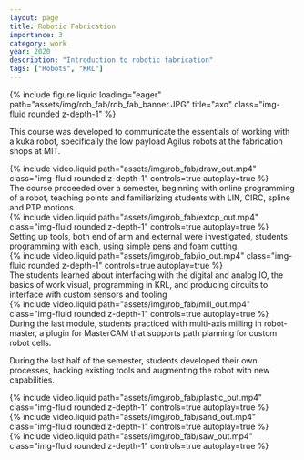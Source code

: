 ```yaml
---
layout: page
title: Robotic Fabrication
importance: 3
category: work
year: 2020
description: "Introduction to robotic fabrication"
tags: ["Robots", "KRL"]
---
```


<div class="row">
{% include figure.liquid loading="eager" path="assets/img/rob_fab/rob_fab_banner.JPG" title="axo" class="img-fluid rounded z-depth-1" %}
</div>

This course was developed to communicate the essentials of working with a kuka robot, specifically the low payload Agilus robots at the fabrication shops at MIT. 

<div class="row justify-content-sm-center">
    <div class="col-sm-8 mt-3 mt-md-0">
        {% include video.liquid path="assets/img/rob_fab/draw_out.mp4" class="img-fluid rounded z-depth-1" controls=true autoplay=true %}
    </div>
    <div class="col-sm-4 mt-3 mt-md-0">
           The course proceeded over a semester, beginning with online programming of a robot, teaching points and familiarizing students with LIN, CIRC, spline and PTP motions. 
    </div>
</div>

<div class="row justify-content-sm-center">
    <div class="col-sm-8 mt-3 mt-md-0">
        {% include video.liquid path="assets/img/rob_fab/extcp_out.mp4" class="img-fluid rounded z-depth-1" controls=true autoplay=true %}
    </div>
    <div class="col-sm-4 mt-3 mt-md-0">
           Setting up tools, both end of arm and external were investigated, students programming with each, using simple pens and foam cutting.
    </div>
</div>

<div class="row justify-content-sm-center">
    <div class="col-sm-8 mt-3 mt-md-0">
        {% include video.liquid path="assets/img/rob_fab/io_out.mp4" class="img-fluid rounded z-depth-1" controls=true autoplay=true %}
    </div>
    <div class="col-sm-4 mt-3 mt-md-0">
           The students learned about interfacing with the digital and analog IO, the basics of work visual, programming in KRL, and producing circuits to interface with custom sensors and tooling
    </div>
</div>

<div class="row justify-content-sm-center">
    <div class="col-sm-8 mt-3 mt-md-0">
        {% include video.liquid path="assets/img/rob_fab/mill_out.mp4" class="img-fluid rounded z-depth-1" controls=true autoplay=true %}
    </div>
    <div class="col-sm-4 mt-3 mt-md-0">
           During the last module, students practiced with multi-axis milling in robot-master, a plugin for MasterCAM that supports path planning for custom robot cells. 
    </div>
</div>

During the last half of the semester, students developed their own processes, hacking existing tools and augmenting the robot with new capabilities.

<div class="row justify-content-sm-center">
    <div class="col-sm-4 mt-3 mt-md-0">
        {% include video.liquid path="assets/img/rob_fab/plastic_out.mp4" class="img-fluid rounded z-depth-1" controls=true autoplay=true %}
    </div>
    <div class="col-sm-4 mt-3 mt-md-0">
        {% include video.liquid path="assets/img/rob_fab/sand_out.mp4" class="img-fluid rounded z-depth-1" controls=true autoplay=true %}
    </div>
    <div class="col-sm-4 mt-3 mt-md-0">
        {% include video.liquid path="assets/img/rob_fab/saw_out.mp4" class="img-fluid rounded z-depth-1" controls=true autoplay=true %}
    </div>
</div>

